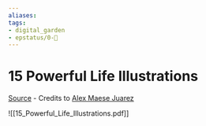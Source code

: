 ```yaml
---
aliases: 
tags: 
- digital_garden
- epstatus/0-🌰
---
```

# 15 Powerful Life Illustrations
[Source](https://www.linkedin.com/posts/joergstorm_life-activity-7021232519865909248-6bYI?utm_source=share&utm_medium=member_desktop) - Credits to [Alex Maese Juarez](https://www.linkedin.com/in/alexmaese/)

![[15_Powerful_Life_Illustrations.pdf]]

